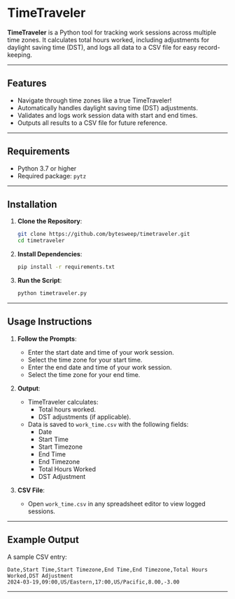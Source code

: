 
# TimeTraveler

**TimeTraveler** is a Python tool for tracking work sessions across multiple time zones. It calculates total hours worked, including adjustments for daylight saving time (DST), and logs all data to a CSV file for easy record-keeping.

---

## Features
- Navigate through time zones like a true TimeTraveler!
- Automatically handles daylight saving time (DST) adjustments.
- Validates and logs work session data with start and end times.
- Outputs all results to a CSV file for future reference.

---

## Requirements
- Python 3.7 or higher
- Required package: `pytz`

---

## Installation

1. **Clone the Repository**:
   ```bash
   git clone https://github.com/bytesweep/timetraveler.git
   cd timetraveler
   ```

2. **Install Dependencies**:
   ```bash
   pip install -r requirements.txt
   ```

3. **Run the Script**:
   ```bash
   python timetraveler.py
   ```

---

## Usage Instructions

1. **Follow the Prompts**:
   - Enter the start date and time of your work session.
   - Select the time zone for your start time.
   - Enter the end date and time of your work session.
   - Select the time zone for your end time.

2. **Output**:
   - TimeTraveler calculates:
     - Total hours worked.
     - DST adjustments (if applicable).
   - Data is saved to `work_time.csv` with the following fields:
     - Date
     - Start Time
     - Start Timezone
     - End Time
     - End Timezone
     - Total Hours Worked
     - DST Adjustment

3. **CSV File**:
   - Open `work_time.csv` in any spreadsheet editor to view logged sessions.

---

## Example Output
A sample CSV entry:
```csv
Date,Start Time,Start Timezone,End Time,End Timezone,Total Hours Worked,DST Adjustment
2024-03-19,09:00,US/Eastern,17:00,US/Pacific,8.00,-3.00
```

---
